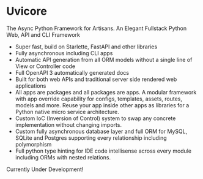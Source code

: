 # Uvicore

The Async Python Framework for Artisans.
An Elegant Fullstack Python Web, API and CLI Framework


* Super fast, build on Starlette, FastAPI and other libraries
* Fully asynchronous including CLI apps
* Automatic API generation from all ORM models without a single line of View or Controller code
* Full OpenAPI 3 automatically generated docs
* Built for both web APIs and traditional server side rendered web applications
* All apps are packages and all packages are apps.  A modular framework with app override capability for configs, templates, assets, routes, models and more.  Reuse your app inside other apps as libraries for a Python native micro service architecture.
* Custom IoC (Inversion of Control) system to swap any concrete implementation without changing imports.
* Custom fully asynchronous database layer and full ORM for MySQL, SQLite and Postgres supporting every relationship including polymorphism
* Full python type hinting for IDE code intellisense across every module including ORMs with nested relations.


Currently Under Development!
